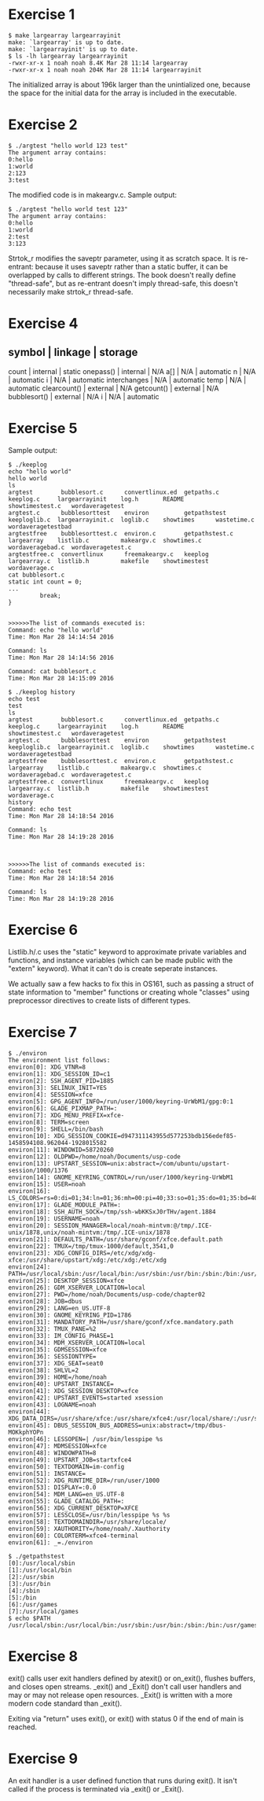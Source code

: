 
# Exercise 1

```
$ make largearray largearrayinit 
make: `largearray' is up to date.
make: `largearrayinit' is up to date.
$ ls -lh largearray largearrayinit
-rwxr-xr-x 1 noah noah 8.4K Mar 28 11:14 largearray
-rwxr-xr-x 1 noah noah 204K Mar 28 11:14 largearrayinit
```

The initialized array is about 196k larger than the unintialized one, because the space for the initial data for the array is included in the executable.

# Exercise 2
```
$ ./argtest "hello world 123 test"
The argument array contains:
0:hello
1:world
2:123
3:test
```
The modified code is in makeargv.c. Sample output:
```
$ ./argtest "hello world test 123"
The argument array contains:
0:hello
1:world
2:test
3:123
```
Strtok_r modifies the saveptr parameter, using it as scratch space. It is re-entrant: because
it uses saveptr rather than a static buffer, it can be overlapped by calls to different strings.
The book doesn't really define "thread-safe", but as re-entrant doesn't imply thread-safe, this
doesn't necessarily make strtok_r thread-safe.

# Exercise 4
symbol       | linkage   | storage
-----------------------------------
count        | internal  | static
onepass()    | internal  | N/A
a[]          | N/A       | automatic
n            | N/A       | automatic
i            | N/A       | automatic
interchanges | N/A       | automatic
temp         | N/A       | automatic
clearcount() | external  | N/A
getcount()   | external  | N/A
bubblesort() | external  | N/A
i            | N/A       | automatic

# Exercise 5
Sample output:
```
$ ./keeplog
echo "hello world"
hello world
ls
argtest        bubblesort.c      convertlinux.ed  getpaths.c      keeplog.c     largearrayinit    log.h       README         showtimestest.c   wordaveragetest
argtest.c      bubblesorttest    environ          getpathstest    keeploglib.c  largearrayinit.c  loglib.c    showtimes      wastetime.c       wordaveragetestbad
argtestfree    bubblesorttest.c  environ.c        getpathstest.c  largearray    listlib.c         makeargv.c  showtimes.c    wordaveragebad.c  wordaveragetest.c
argtestfree.c  convertlinux      freemakeargv.c   keeplog         largearray.c  listlib.h         makefile    showtimestest  wordaverage.c
cat bubblesort.c
static int count = 0;
...
         break;
}


>>>>>>The list of commands executed is:
Command: echo "hello world"
Time: Mon Mar 28 14:14:54 2016

Command: ls
Time: Mon Mar 28 14:14:56 2016

Command: cat bubblesort.c
Time: Mon Mar 28 14:15:09 2016
```
```
$ ./keeplog history
echo test
test
ls
argtest        bubblesort.c      convertlinux.ed  getpaths.c      keeplog.c     largearrayinit    log.h       README         showtimestest.c   wordaveragetest
argtest.c      bubblesorttest    environ          getpathstest    keeploglib.c  largearrayinit.c  loglib.c    showtimes      wastetime.c       wordaveragetestbad
argtestfree    bubblesorttest.c  environ.c        getpathstest.c  largearray    listlib.c         makeargv.c  showtimes.c    wordaveragebad.c  wordaveragetest.c
argtestfree.c  convertlinux      freemakeargv.c   keeplog         largearray.c  listlib.h         makefile    showtimestest  wordaverage.c
history
Command: echo test
Time: Mon Mar 28 14:18:54 2016

Command: ls
Time: Mon Mar 28 14:19:28 2016



>>>>>>The list of commands executed is:
Command: echo test
Time: Mon Mar 28 14:18:54 2016

Command: ls
Time: Mon Mar 28 14:19:28 2016
```

# Exercise 6
Listlib.h/.c uses the "static" keyword to approximate private variables and functions, and
instance variables (which can be made public with the "extern" keyword). What it can't do
is create seperate instances.

We actually saw a few hacks to fix this in OS161, such as passing a struct of state information
to "member" functions or creating whole "classes" using preprocessor directives to create
lists of different types.

# Exercise 7
```
$ ./environ
The environment list follows:
environ[0]: XDG_VTNR=8
environ[1]: XDG_SESSION_ID=c1
environ[2]: SSH_AGENT_PID=1885
environ[3]: SELINUX_INIT=YES
environ[4]: SESSION=xfce
environ[5]: GPG_AGENT_INFO=/run/user/1000/keyring-UrWbM1/gpg:0:1
environ[6]: GLADE_PIXMAP_PATH=:
environ[7]: XDG_MENU_PREFIX=xfce-
environ[8]: TERM=screen
environ[9]: SHELL=/bin/bash
environ[10]: XDG_SESSION_COOKIE=d947311143955d577253bdb156edef85-1458594108.962044-1928015582
environ[11]: WINDOWID=58720260
environ[12]: OLDPWD=/home/noah/Documents/usp-code
environ[13]: UPSTART_SESSION=unix:abstract=/com/ubuntu/upstart-session/1000/1376
environ[14]: GNOME_KEYRING_CONTROL=/run/user/1000/keyring-UrWbM1
environ[15]: USER=noah
environ[16]: LS_COLORS=rs=0:di=01;34:ln=01;36:mh=00:pi=40;33:so=01;35:do=01;35:bd=40;33;01:cd=40;33;01:or=40;31;01:su=37;41:sg=30;43:ca=30;41:tw=30;42:ow=34;42:st=37;44:ex=01;32:*.tar=01;31:*.tgz=01;31:*.arj=01;31:*.taz=01;31:*.lzh=01;31:*.lzma=01;31:*.tlz=01;31:*.txz=01;31:*.zip=01;31:*.z=01;31:*.Z=01;31:*.dz=01;31:*.gz=01;31:*.lz=01;31:*.xz=01;31:*.bz2=01;31:*.bz=01;31:*.tbz=01;31:*.tbz2=01;31:*.tz=01;31:*.deb=01;31:*.rpm=01;31:*.jar=01;31:*.war=01;31:*.ear=01;31:*.sar=01;31:*.rar=01;31:*.ace=01;31:*.zoo=01;31:*.cpio=01;31:*.7z=01;31:*.rz=01;31:*.jpg=01;35:*.jpeg=01;35:*.gif=01;35:*.bmp=01;35:*.pbm=01;35:*.pgm=01;35:*.ppm=01;35:*.tga=01;35:*.xbm=01;35:*.xpm=01;35:*.tif=01;35:*.tiff=01;35:*.png=01;35:*.svg=01;35:*.svgz=01;35:*.mng=01;35:*.pcx=01;35:*.mov=01;35:*.mpg=01;35:*.mpeg=01;35:*.m2v=01;35:*.mkv=01;35:*.webm=01;35:*.ogm=01;35:*.mp4=01;35:*.m4v=01;35:*.mp4v=01;35:*.vob=01;35:*.qt=01;35:*.nuv=01;35:*.wmv=01;35:*.asf=01;35:*.rm=01;35:*.rmvb=01;35:*.flc=01;35:*.avi=01;35:*.fli=01;35:*.flv=01;35:*.gl=01;35:*.dl=01;35:*.xcf=01;35:*.xwd=01;35:*.yuv=01;35:*.cgm=01;35:*.emf=01;35:*.axv=01;35:*.anx=01;35:*.ogv=01;35:*.ogx=01;35:*.aac=00;36:*.au=00;36:*.flac=00;36:*.mid=00;36:*.midi=00;36:*.mka=00;36:*.mp3=00;36:*.mpc=00;36:*.ogg=00;36:*.ra=00;36:*.wav=00;36:*.axa=00;36:*.oga=00;36:*.spx=00;36:*.xspf=00;36:
environ[17]: GLADE_MODULE_PATH=:
environ[18]: SSH_AUTH_SOCK=/tmp/ssh-wbKKSxJ0rTHv/agent.1884
environ[19]: USERNAME=noah
environ[20]: SESSION_MANAGER=local/noah-mintvm:@/tmp/.ICE-unix/1878,unix/noah-mintvm:/tmp/.ICE-unix/1878
environ[21]: DEFAULTS_PATH=/usr/share/gconf/xfce.default.path
environ[22]: TMUX=/tmp/tmux-1000/default,3541,0
environ[23]: XDG_CONFIG_DIRS=/etc/xdg/xdg-xfce:/usr/share/upstart/xdg:/etc/xdg:/etc/xdg
environ[24]: PATH=/usr/local/sbin:/usr/local/bin:/usr/sbin:/usr/bin:/sbin:/bin:/usr/games:/usr/local/games
environ[25]: DESKTOP_SESSION=xfce
environ[26]: GDM_XSERVER_LOCATION=local
environ[27]: PWD=/home/noah/Documents/usp-code/chapter02
environ[28]: JOB=dbus
environ[29]: LANG=en_US.UTF-8
environ[30]: GNOME_KEYRING_PID=1786
environ[31]: MANDATORY_PATH=/usr/share/gconf/xfce.mandatory.path
environ[32]: TMUX_PANE=%2
environ[33]: IM_CONFIG_PHASE=1
environ[34]: MDM_XSERVER_LOCATION=local
environ[35]: GDMSESSION=xfce
environ[36]: SESSIONTYPE=
environ[37]: XDG_SEAT=seat0
environ[38]: SHLVL=2
environ[39]: HOME=/home/noah
environ[40]: UPSTART_INSTANCE=
environ[41]: XDG_SESSION_DESKTOP=xfce
environ[42]: UPSTART_EVENTS=started xsession
environ[43]: LOGNAME=noah
environ[44]: XDG_DATA_DIRS=/usr/share/xfce:/usr/share/xfce4:/usr/local/share/:/usr/share/:/usr/share/mdm/:/usr/share
environ[45]: DBUS_SESSION_BUS_ADDRESS=unix:abstract=/tmp/dbus-MOKkphYOPn
environ[46]: LESSOPEN=| /usr/bin/lesspipe %s
environ[47]: MDMSESSION=xfce
environ[48]: WINDOWPATH=8
environ[49]: UPSTART_JOB=startxfce4
environ[50]: TEXTDOMAIN=im-config
environ[51]: INSTANCE=
environ[52]: XDG_RUNTIME_DIR=/run/user/1000
environ[53]: DISPLAY=:0.0
environ[54]: MDM_LANG=en_US.UTF-8
environ[55]: GLADE_CATALOG_PATH=:
environ[56]: XDG_CURRENT_DESKTOP=XFCE
environ[57]: LESSCLOSE=/usr/bin/lesspipe %s %s
environ[58]: TEXTDOMAINDIR=/usr/share/locale/
environ[59]: XAUTHORITY=/home/noah/.Xauthority
environ[60]: COLORTERM=xfce4-terminal
environ[61]: _=./environ
```
```
$ ./getpathstest 
[0]:/usr/local/sbin
[1]:/usr/local/bin
[2]:/usr/sbin
[3]:/usr/bin
[4]:/sbin
[5]:/bin
[6]:/usr/games
[7]:/usr/local/games
$ echo $PATH
/usr/local/sbin:/usr/local/bin:/usr/sbin:/usr/bin:/sbin:/bin:/usr/games:/usr/local/games
```
# Exercise 8
exit() calls user exit handlers defined by atexit() or on_exit(), flushes buffers, and closes
open streams. _exit() and _Exit() don't call user handlers and may or may not release open
resources. _Exit() is written with a more modern code standard than _exit().

Exiting via "return" uses exit(), or exit() with status 0 if the end of main is reached.
# Exercise 9
An exit handler is a user defined function that runs during exit(). It isn't called if the
process is terminated via _exit() or _Exit().
